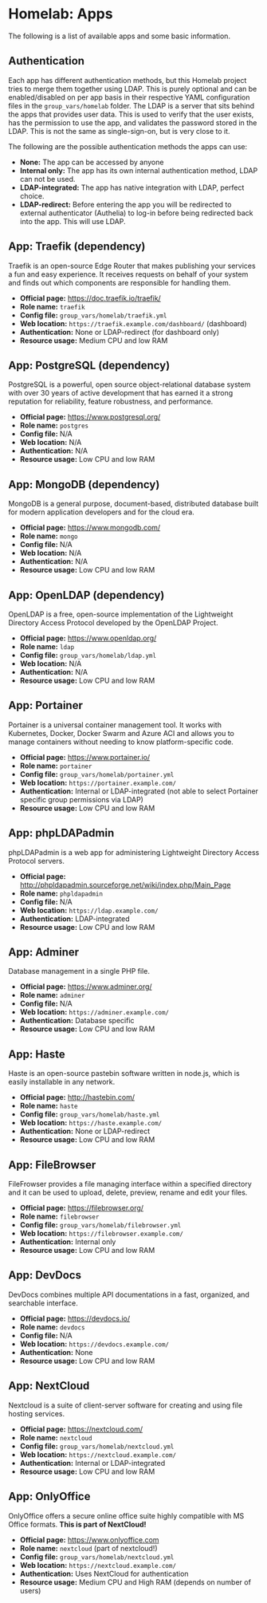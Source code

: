 # Homelab: Apps

The following is a list of available apps and some basic information.

## Authentication

Each app has different authentication methods, but this Homelab project tries to merge them together using LDAP. This is purely optional and can be enabled/disabled on per app basis in their respective YAML configuration files in the `group_vars/homelab` folder. The LDAP is a server that sits behind the apps that provides user data. This is used to verify that the user exists, has the permission to use the app, and validates the password stored in the LDAP. This is not the same as single-sign-on, but is very close to it.

The following are the possible authentication methods the apps can use:

* **None:** The app can be accessed by anyone
* **Internal only:** The app has its own internal authentication method, LDAP can not be used.
* **LDAP-integrated:** The app has native integration with LDAP, perfect choice.
* **LDAP-redirect:** Before entering the app you will be redirected to external authenticator (Authelia) to log-in before being redirected back into the app. This will use LDAP.

## App: Traefik (dependency)

Traefik is an open-source Edge Router that makes publishing your services a fun and easy experience. It receives requests on behalf of your system and finds out which components are responsible for handling them. 

* **Official page:** <https://doc.traefik.io/traefik/>
* **Role name:** `traefik`
* **Config file:** `group_vars/homelab/traefik.yml`
* **Web location:** `https://traefik.example.com/dashboard/` (dashboard)
* **Authentication:** None or LDAP-redirect (for dashboard only)
* **Resource usage:** Medium CPU and low RAM

## App: PostgreSQL (dependency)

PostgreSQL is a powerful, open source object-relational database system with over 30 years of active development that has earned it a strong reputation for reliability, feature robustness, and performance. 

* **Official page:** <https://www.postgresql.org/>
* **Role name:** `postgres`
* **Config file:** N/A
* **Web location:** N/A
* **Authentication:** N/A
* **Resource usage:** Low CPU and low RAM

## App: MongoDB (dependency)

MongoDB is a general purpose, document-based, distributed database built for modern application developers and for the cloud era.

* **Official page:** <https://www.mongodb.com/>
* **Role name:** `mongo`
* **Config file:** N/A
* **Web location:** N/A
* **Authentication:** N/A
* **Resource usage:** Low CPU and low RAM

## App: OpenLDAP (dependency)

OpenLDAP is a free, open-source implementation of the Lightweight Directory Access Protocol developed by the OpenLDAP Project.

* **Official page:** <https://www.openldap.org/>
* **Role name:** `ldap`
* **Config file:** `group_vars/homelab/ldap.yml`
* **Web location:** N/A
* **Authentication:** N/A
* **Resource usage:** Low CPU and low RAM

## App: Portainer

Portainer is a universal container management tool. It works with Kubernetes, Docker, Docker Swarm and Azure ACI and allows you to manage containers without needing to know platform-specific code.

* **Official page:** <https://www.portainer.io/>
* **Role name:** `portainer`
* **Config file:** `group_vars/homelab/portainer.yml`
* **Web location:** `https://portainer.example.com/`
* **Authentication:** Internal or LDAP-integrated (not able to select Portainer specific group permissions via LDAP)
* **Resource usage:** Low CPU and low RAM

## App: phpLDAPadmin

phpLDAPadmin is a web app for administering Lightweight Directory Access Protocol servers.

* **Official page:** <http://phpldapadmin.sourceforge.net/wiki/index.php/Main_Page>
* **Role name:** `phpldapadmin`
* **Config file:** N/A
* **Web location:** `https://ldap.example.com/`
* **Authentication:** LDAP-integrated
* **Resource usage:** Low CPU and low RAM

## App: Adminer

Database management in a single PHP file.

* **Official page:** <https://www.adminer.org/>
* **Role name:** `adminer`
* **Config file:** N/A
* **Web location:** `https://adminer.example.com/`
* **Authentication:** Database specific
* **Resource usage:** Low CPU and low RAM

## App: Haste

Haste is an open-source pastebin software written in node.js, which is easily installable in any network.

* **Official page:** <http://hastebin.com/>
* **Role name:** `haste`
* **Config file:** `group_vars/homelab/haste.yml`
* **Web location:** `https://haste.example.com/`
* **Authentication:** None or LDAP-redirect
* **Resource usage:** Low CPU and low RAM

## App: FileBrowser

FileFrowser provides a file managing interface within a specified directory and it can be used to upload, delete, preview, rename and edit your files.

* **Official page:** <https://filebrowser.org/>
* **Role name:** `filebrowser`
* **Config file:** `group_vars/homelab/filebrowser.yml`
* **Web location:** `https://filebrowser.example.com/`
* **Authentication:** Internal only
* **Resource usage:** Low CPU and low RAM

## App: DevDocs

DevDocs combines multiple API documentations in a fast, organized, and searchable interface. 

* **Official page:** <https://devdocs.io/>
* **Role name:** `devdocs`
* **Config file:** N/A
* **Web location:** `https://devdocs.example.com/`
* **Authentication:** None
* **Resource usage:** Low CPU and low RAM

## App: NextCloud

Nextcloud is a suite of client-server software for creating and using file hosting services.

* **Official page:** <https://nextcloud.com/>
* **Role name:** `nextcloud`
* **Config file:** `group_vars/homelab/nextcloud.yml`
* **Web location:** `https://nextcloud.example.com/`
* **Authentication:** Internal or LDAP-integrated
* **Resource usage:** Low CPU and low RAM

## App: OnlyOffice

OnlyOffice offers a secure online office suite highly compatible with MS Office formats. **This is part of NextCloud!**

* **Official page:** <https://www.onlyoffice.com>
* **Role name:** `nextcloud` (part of nextcloud!)
* **Config file:** `group_vars/homelab/nextcloud.yml`
* **Web location:** `https://nextcloud.example.com/`
* **Authentication:** Uses NextCloud for authentication
* **Resource usage:** Medium CPU and High RAM (depends on number of users)


